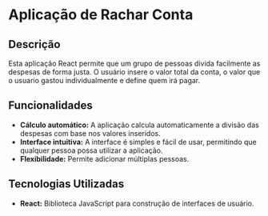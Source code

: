 # Aplicação de Rachar Conta

## Descrição
Esta aplicação React permite que um grupo de pessoas divida facilmente as despesas de forma justa. O usuário insere o valor total da conta, o valor que o usuario gastou individualmente e define quem irá pagar. 

## Funcionalidades
* **Cálculo automático:** A aplicação calcula automaticamente a divisão das despesas com base nos valores inseridos.
* **Interface intuitiva:** A interface é simples e fácil de usar, permitindo que qualquer pessoa possa utilizar a aplicação.
* **Flexibilidade:** Permite adicionar múltiplas pessoas.

## Tecnologias Utilizadas
* **React:** Biblioteca JavaScript para construção de interfaces de usuário.

